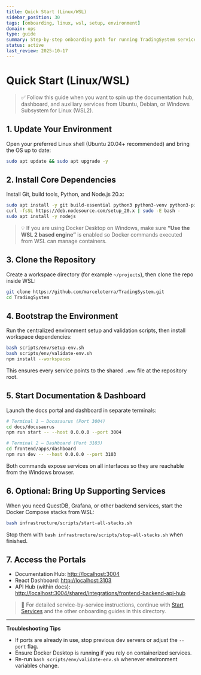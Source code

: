 ```yaml
---
title: Quick Start (Linux/WSL)
sidebar_position: 30
tags: [onboarding, linux, wsl, setup, environment]
domain: ops
type: guide
summary: Step-by-step onboarding path for running TradingSystem services from Linux or WSL2.
status: active
last_review: 2025-10-17
---
```


# Quick Start (Linux/WSL)

> ✅ Follow this guide when you want to spin up the documentation hub, dashboard, and auxiliary services from Ubuntu, Debian, or Windows Subsystem for Linux (WSL2).

## 1. Update Your Environment

Open your preferred Linux shell (Ubuntu 20.04+ recommended) and bring the OS up to date:

```bash
sudo apt update && sudo apt upgrade -y
```

## 2. Install Core Dependencies

Install Git, build tools, Python, and Node.js 20.x:

```bash
sudo apt install -y git build-essential python3 python3-venv python3-pip
curl -fsSL https://deb.nodesource.com/setup_20.x | sudo -E bash -
sudo apt install -y nodejs
```

> 💡 If you are using Docker Desktop on Windows, make sure **“Use the WSL 2 based engine”** is enabled so Docker commands executed from WSL can manage containers.

## 3. Clone the Repository

Create a workspace directory (for example `~/projects`), then clone the repo inside WSL:

```bash
git clone https://github.com/marceloterra/TradingSystem.git
cd TradingSystem
```

## 4. Bootstrap the Environment

Run the centralized environment setup and validation scripts, then install workspace dependencies:

```bash
bash scripts/env/setup-env.sh
bash scripts/env/validate-env.sh
npm install --workspaces
```

This ensures every service points to the shared `.env` file at the repository root.

## 5. Start Documentation & Dashboard

Launch the docs portal and dashboard in separate terminals:

```bash
# Terminal 1 – Docusaurus (Port 3004)
cd docs/docusaurus
npm run start -- --host 0.0.0.0 --port 3004
```

```bash
# Terminal 2 – Dashboard (Port 3103)
cd frontend/apps/dashboard
npm run dev -- --host 0.0.0.0 --port 3103
```

Both commands expose services on all interfaces so they are reachable from the Windows browser.

## 6. Optional: Bring Up Supporting Services

When you need QuestDB, Grafana, or other backend services, start the Docker Compose stacks from WSL:

```bash
bash infrastructure/scripts/start-all-stacks.sh
```

Stop them with `bash infrastructure/scripts/stop-all-stacks.sh` when finished.

## 7. Access the Portals

- Documentation Hub: [http://localhost:3004](http://localhost:3004)
- React Dashboard: [http://localhost:3103](http://localhost:3103)
- API Hub (within docs): [http://localhost:3004/shared/integrations/frontend-backend-api-hub](http://localhost:3004/shared/integrations/frontend-backend-api-hub)

> 🔄 For detailed service-by-service instructions, continue with [Start Services](./START-SERVICES.md) and the other onboarding guides in this directory.

---

**Troubleshooting Tips**

- If ports are already in use, stop previous dev servers or adjust the `--port` flag.
- Ensure Docker Desktop is running if you rely on containerized services.
- Re-run `bash scripts/env/validate-env.sh` whenever environment variables change.

